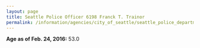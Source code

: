 ```yaml
---
layout: page
title: Seattle Police Officer 6198 Franck T. Trainor
permalink: /information/agencies/city_of_seattle/seattle_police_department/copbook/6198/
---
```


**Age as of Feb. 24, 2016:** 53.0
